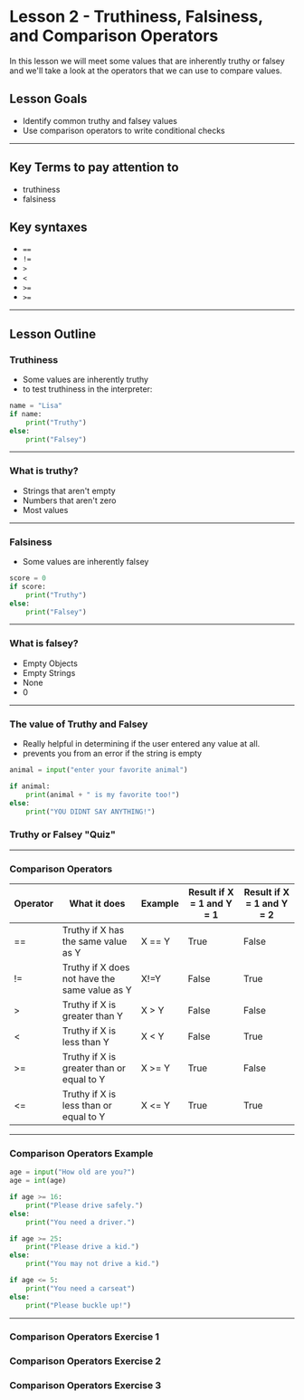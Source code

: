 # Lesson 2 - Truthiness, Falsiness, and Comparison Operators
In this lesson we will meet some values that are inherently truthy or falsey and we'll take a look at the operators that we can use to compare values.
## Lesson Goals
- Identify common truthy and falsey values
- Use comparison operators to write conditional checks

---

## Key Terms to pay attention to
- truthiness 
- falsiness

## Key syntaxes
- ```==```
- ```!=```
- ```>```
- ```<```
- ```>=```
- ```>=```

---

## Lesson Outline
### Truthiness
- Some values are inherently truthy
- to test truthiness in the interpreter:
```python
name = "Lisa"
if name:
    print("Truthy")
else: 
    print("Falsey")
```

---

### What is truthy?
- Strings that aren't empty
- Numbers that aren't zero
- Most values

---

### Falsiness
- Some values are inherently falsey
```python
score = 0
if score:
    print("Truthy")
else: 
    print("Falsey")
```

---

### What is falsey?
- Empty Objects
- Empty Strings
- None
- 0

---

### The value of Truthy and Falsey
- Really helpful in determining if the user entered any value at all.
- prevents you from an error if the string is empty
```python
animal = input("enter your favorite animal")

if animal:
    print(animal + " is my favorite too!")
else:
	print("YOU DIDNT SAY ANYTHING!")
```

### Truthy or Falsey "Quiz"

---

### Comparison Operators

| Operator | What it does                                  | Example | Result if X = 1 and Y = 1 | Result if X = 1 and Y = 2 |
|----------|-----------------------------------------------|---------|---------------------------|---------------------------|
| ==       | Truthy if X has the same value as Y           | X == Y  | True                      | False                     |
| !=       | Truthy if X does not have the same value as Y | X!=Y    | False                     | True                      |
| >        | Truthy if X is greater than Y                 | X > Y   | False                     | False                     |
| <        | Truthy if X is less than Y                    | X < Y   | False                     | True                      |
| >=       | Truthy if X is greater than or equal to Y     | X >= Y  | True                      | False                     |
| <=       | Truthy if X is less than or equal to Y        | X <= Y  | True                      | True                      |

---

### Comparison Operators Example
```python
age = input("How old are you?")
age = int(age)

if age >= 16:
    print("Please drive safely.")
else:
    print("You need a driver.")

if age >= 25:
    print("Please drive a kid.")
else:
    print("You may not drive a kid.")

if age <= 5:
    print("You need a carseat")
else:
    print("Please buckle up!")
```

---

### Comparison Operators Exercise 1

### Comparison Operators Exercise 2

### Comparison Operators Exercise 3

